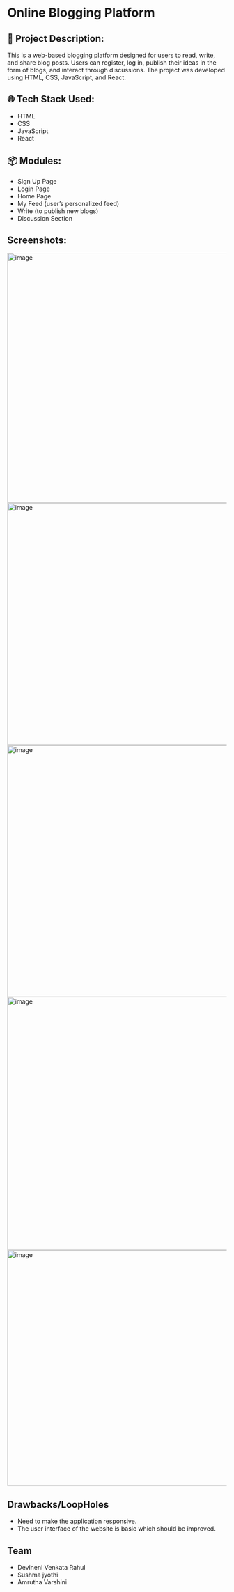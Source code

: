 # Online Blogging Platform

📌 Project Description:
------------------------------
This is a web-based blogging platform designed for users to read, write, and share blog posts. Users can register, log in, publish their ideas in the form of blogs, and interact through discussions. The project was developed using HTML, CSS, JavaScript, and React.

🌐 Tech Stack Used:
------------------------------
- HTML
- CSS
- JavaScript
- React

📦 Modules:
------------------------------
- Sign Up Page
- Login Page
- Home Page
- My Feed (user’s personalized feed)
- Write (to publish new blogs)
- Discussion Section

## Screenshots:

<img width="1280" height="574" alt="image" src="https://github.com/user-attachments/assets/1ead05b8-95e2-4896-99cb-52dfdbcc3961" />
<img width="1280" height="557" alt="image" src="https://github.com/user-attachments/assets/fe334d0a-745b-43bb-976e-390f3535d896" />
<img width="1280" height="578" alt="image" src="https://github.com/user-attachments/assets/ff8bec5a-74d3-4554-8bb5-1edd9ff5c820" />
<img width="1280" height="582" alt="image" src="https://github.com/user-attachments/assets/22b6f1c7-bd1f-4838-8afc-8e9833fabfac" />
<img width="1280" height="542" alt="image" src="https://github.com/user-attachments/assets/fc5ee337-97ad-49d8-9bc6-fff5fe4a5106" />

## Drawbacks/LoopHoles
- Need to make the application responsive.
- The user interface of the website is basic which should be improved.

## Team 
- Devineni Venkata Rahul
- Sushma jyothi
- Amrutha Varshini
